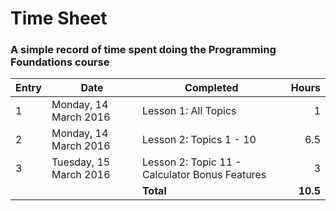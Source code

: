 # Time Sheet

### A simple record of time spent doing the Programming Foundations course

| Entry | Date                    | Completed                                       | Hours     |
| ----- | ----------------------- | ----------------------------------------------- | --------: |
| 1     | Monday, 14 March 2016   | Lesson 1: All Topics                            | 1         |
| 2     | Monday, 14 March 2016   | Lesson 2: Topics 1 - 10                         | 6.5       |
| 3     | Tuesday, 15 March 2016  | Lesson 2: Topic 11 - Calculator Bonus Features  | 3         |
|       |                         | **Total**                                       | **10.5**   |
